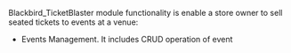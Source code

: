 Blackbird_TicketBlaster module functionality is enable a store owner to sell seated tickets to events at a venue:
 - Events Management. It includes CRUD operation of event
